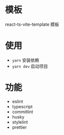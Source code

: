 # 模板
react-ts-vite-template 模板

# 使用
- `yarn` 安装依赖
- `yarn dev` 启动项目

# 功能
- eslint
- typescript
- commitlint
- husky
- stylelint
- prettier
